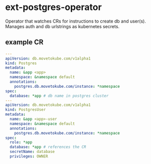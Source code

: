 # ext-postgres-operator

Operator that watches CRs for instructions to create db and user(s).
Manages auth and db urlstrings as kubernetes secrets.

## example CR

```yaml
---
apiVersion: db.movetokube.com/v1alpha1
kind: Postgres
metadata:
  name: &app <app>
  namespace: &namespace default
  annotations:
    postgres.db.movetokube.com/instance: *namespace
spec:
  database: *app # db name in postgres cluster
---
apiVersion: db.movetokube.com/v1alpha1
kind: PostgresUser
metadata:
  name: &app <app>-user
  namespace: &namespace default
  annotations:
    postgres.db.movetokube.com/instance: *namespace
spec:
  role: *app
  database: *app # references the CR
  secretName: database
  privileges: OWNER
```

